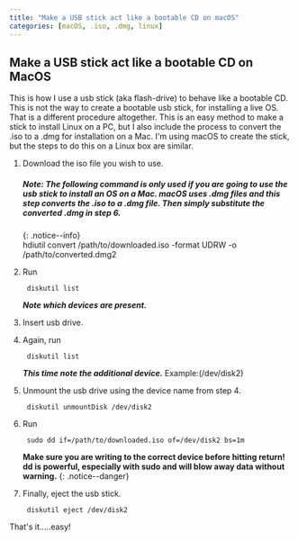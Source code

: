 ```yaml
---
title: "Make a USB stick act like a bootable CD on macOS"
categories: [macOS, .iso, .dmg, linux]  
---
```



## Make a USB stick act like a bootable CD on MacOS


This is how I use a usb stick (aka flash-drive) to behave like a bootable CD.  This is not the way to create a bootable usb stick, for installing a live OS.  That is a different procedure altogether.  This is an easy method to make a stick to install Linux on a PC, but I also include the process to convert the .iso to a .dmg for installation on a Mac.
I'm using macOS to create the stick, but the steps to do this on a Linux box are similar.



1. Download the iso file you wish to use.

   ##### **Note: The following command is only used if you are going to use the usb stick to install an OS on a Mac. macOS uses .dmg files and this step converts the .iso to a .dmg file.  Then simply substitute the converted .dmg in step 6.**
   {: .notice--info}  
        hdiutil convert /path/to/downloaded.iso -format UDRW -o /path/to/converted.dmg2  


2. Run  

        diskutil list  

   ***Note which devices are present.***


3. Insert usb drive.


4. Again, run  

        diskutil list  

   ***This time note the additional device.*** Example:(/dev/disk2)


5. Unmount the usb drive using the device name from step 4.

        diskutil unmountDisk /dev/disk2


6. Run  

        sudo dd if=/path/to/downloaded.iso of=/dev/disk2 bs=1m  

   **Make sure you are writing to the correct device before hitting return! dd is powerful, especially with sudo and will blow away data without warning.**
   {: .notice--danger}


7. Finally, eject the usb stick.

        diskutil eject /dev/disk2


That's it.....easy!
